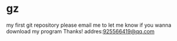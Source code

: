# gz
my first git repository
please email me to let me know if you wanna download my program
Thanks!
addres:925566419@qq.com
